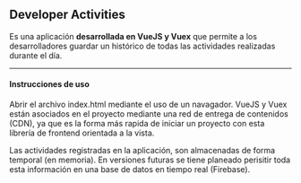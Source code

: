 ## Developer Activities

Es una aplicación **desarrollada en VueJS y Vuex** que permite a los desarrolladores guardar un histórico de todas las actividades realizadas durante el día.

---

#### Instrucciones de uso

Abrir el archivo index.html mediante el uso de un navagador. VueJS y Vuex están asociados en el proyecto mediante una red de entrega de contenidos (CDN), ya que es la forma más rapida de iniciar un proyecto con esta librería de frontend orientada a la vista.

Las actividades registradas en la aplicación, son almacenadas de forma temporal (en memoria). En versiones futuras se tiene planeado perisitir toda esta información en una base de datos en tiempo real (Firebase).

